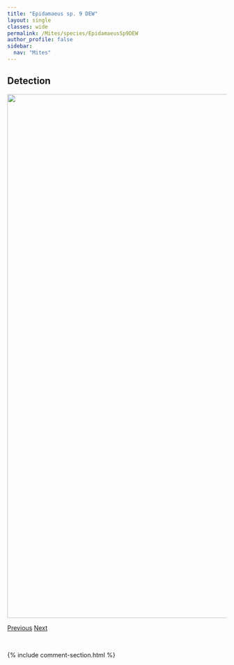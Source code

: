 ```yaml
---
title: "Epidamaeus sp. 9 DEW"
layout: single
classes: wide
permalink: /Mites/species/EpidamaeusSp9DEW
author_profile: false
sidebar:
  nav: "Mites"
---
```


<h2>Detection</h2>

<a href="https://drive.google.com/uc?export=view&id=1b9Bd_ltcphqtciVoiOWVPTcsentUyu2a">
<img src="https://drive.google.com/uc?export=view&id=1b9Bd_ltcphqtciVoiOWVPTcsentUyu2a" height = "1200" width = "800">
</a>


<a href="/DevelopmentWebsite/Mites/species/EpidamaeusSp8DEW" class="pagination--pager" title="Epidamaeus sp. 8 DEW">Previous</a> <a href="/DevelopmentWebsite/Mites/species/EpidamaeusTritylos" class="pagination--pager" title="Epidamaeus tritylos">Next</a>

<p>&nbsp;</p>

{% include comment-section.html %}
